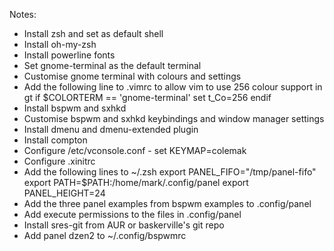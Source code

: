 Notes:

* Install zsh and set as default shell
* Install oh-my-zsh
* Install powerline fonts
* Set gnome-terminal as the default terminal
* Customise gnome terminal with colours and settings
* Add the following line to .vimrc to allow vim to use 256 colour support in gt
    if $COLORTERM == 'gnome-terminal'
      set t_Co=256
    endif
* Install bspwm and sxhkd
* Customise bspwm and sxhkd keybindings and window manager settings
* Install dmenu and dmenu-extended plugin
* Install compton
* Configure /etc/vconsole.conf - set KEYMAP=colemak
* Configure .xinitrc
* Add the following lines to ~/.zsh
    export PANEL_FIFO="/tmp/panel-fifo"
    export PATH=$PATH:/home/mark/.config/panel
    export PANEL_HEIGHT=24
* Add the three panel examples from bspwm examples to .config/panel
* Add execute permissions to the files in .config/panel
* Install sres-git from AUR or baskerville's git repo
* Add panel dzen2 to ~/.config/bspwmrc
